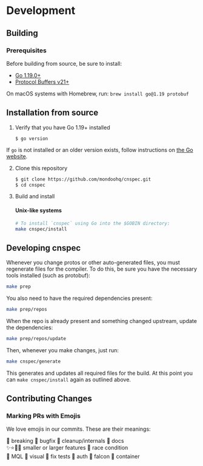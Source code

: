 # Development

## Building

### Prerequisites

Before building from source, be sure to install:

- [Go 1.19.0+](https://golang.org/dl/)
- [Protocol Buffers v21+](https://github.com/protocolbuffers/protobuf/releases)

On macOS systems with Homebrew, run: `brew install go@1.19 protobuf`

## Installation from source

1. Verify that you have Go 1.19+ installed

    ```
    $ go version
    ```

If `go` is not installed or an older version exists, follow instructions on [the Go website](https://golang.org/doc/install).

2. Clone this repository

   ```sh
   $ git clone https://github.com/mondoohq/cnspec.git
   $ cd cnspec
   ```

3. Build and install

    #### Unix-like systems
    ```sh
    # To install `cnspec` using Go into the $GOBIN directory:
    make cnspec/install
    ```

## Developing cnspec

Whenever you change protos or other auto-generated files, you must regenerate files for the compiler. To do this, be sure you have the necessary tools installed (such as protobuf):

```bash
make prep
```

You also need to have the required dependencies present:

```bash
make prep/repos
```

When the repo is already present and something changed upstream, update the dependencies:

```bash
make prep/repos/update
```

Then, whenever you make changes, just run:

```bash
make cnspec/generate
```

This generates and updates all required files for the build. At this point you can `make cnspec/install` again as outlined above.

## Contributing Changes

### Marking PRs with Emojis

We love emojis in our commits. These are their meanings:

🛑 breaking 🐛 bugfix 🧹 cleanup/internals 📄 docs  
✨⭐🌟🎉 smaller or larger features 🐎 race condition  
🌙 MQL 🌈 visual 🍏 fix tests 🎫 auth 🦅 falcon 🐳 container  
